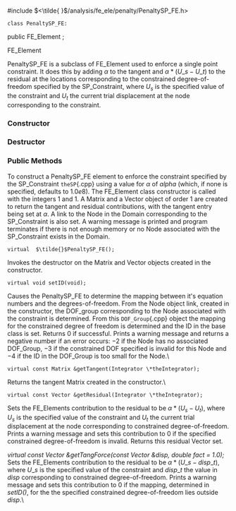 \
#include $<\tilde{ }$/analysis/fe_ele/penalty/PenaltySP_FE.h$>$



```{.cpp}
class PenaltySP_FE:
```
 public FE_Element ;


FE_Element


PenaltySP_FE is a subclass of FE_Element used to enforce a single point
constraint. It does this by adding $\alpha$ to the tangent and
$\alpha * (U\_s - U\_t)$ to the residual at the locations corresponding
to the constrained degree-of-freedom specified by the SP_Constraint,
where $U_s$ is the specified value of the constraint and $U_t$ the
current trial displacement at the node corresponding to the constraint.
### Constructor

### Destructor

### Public Methods



To construct a PenaltySP_FE element to enforce the constraint specified
by the SP_Constraint `theSP`{.cpp} using a value for $\alpha$ of *alpha*
(which, if none is specified, defaults to $1.0e8$). The FE_Element class
constructor is called with the integers $1$ and $1$. A Matrix and a
Vector object of order $1$ are created to return the tangent and
residual contributions, with the tangent entry being set at $\alpha$. A
link to the Node in the Domain corresponding to the SP_Constraint is
also set. A warning message is printed and program terminates if there
is not enough memory or no Node associated with the SP_Constraint exists
in the Domain.

```{.cpp}
virtual  $\tilde{}$PenaltySP_FE();
```


Invokes the destructor on the Matrix and Vector objects created in the
constructor.

```{.cpp}
virtual void setID(void);
```


Causes the PenaltySP_FE to determine the mapping between it's equation
numbers and the degrees-of-freedom. From the Node object link, created
in the constructor, the DOF_group corresponding to the Node associated
with the constraint is determined. From this `DOF_Group`{.cpp} object the
mapping for the constrained degree of freedom is determined and the ID
in the base class is set. Returns $0$ if successful. Prints a warning
message and returns a negative number if an error occurs: $-2$ if the
Node has no associated DOF_Group, $-3$ if the constrained DOF specified
is invalid for this Node and $-4$ if the ID in the DOF_Group is too
small for the Node.\

```{.cpp}
virtual const Matrix &getTangent(Integrator \*theIntegrator);
```


Returns the tangent Matrix created in the constructor.\

```{.cpp}
virtual const Vector &getResidual(Integrator \*theIntegrator);
```


Sets the FE_Elements contribution to the residual to be
$\alpha * (U_s - U_t)$, where $U_s$ is the specified value of the
constraint and $U_t$ the current trial displacement at the node
corresponding to constrained degree-of-freedom. Prints a warning message
and sets this contribution to $0$ if the specified constrained
degree-of-freedom is invalid. Returns this residual Vector set.

*virtual const Vector &getTangForce(const Vector &disp, double fact =
1.0);* \
Sets the FE_Elements contribution to the residual to be
$\alpha * (U\_s - disp\_t)$, where $U\_s$ is the specified value of the
constraint and $disp\_t$ the value in *disp* corresponding to
constrained degree-of-freedom. Prints a warning message and sets this
contribution to $0$ if the mapping, determined in *setID()*, for the the
specified constrained degree-of-freedom lies outside *disp*.\
